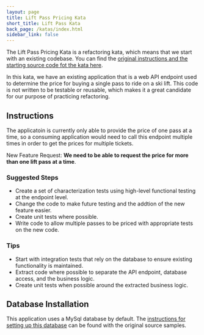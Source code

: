 ```yaml
---
layout: page
title: Lift Pass Pricing Kata
short_title: Lift Pass Kata
back_page: /katas/index.html
sidebar_link: false
---
```


The Lift Pass Pricing Kata is a refactoring kata, which means that we start with an existing codebase. You can find the [original instructions and the starting source code fot the kata here](https://github.com/martinsson/Refactoring-Kata-Lift-Pass-Pricing).

In this kata, we have an existing application that is a web API endpoint used to determine the price for buying a single pass to ride on a ski lift. This code is not written to be testable or reusable, which makes it a great candidate for our purpose of practicing refactoring.

## Instructions

The applicatoin is currently only able to provide the price of one pass at a time, so a consuming application would need to call this endpoint multiple times in order to get the prices for multiple tickets.

New Feature Request: **We need to be able to request the price for more than one lift pass at a time**.

### Suggested Steps

- Create a set of characterization tests using high-level functional testing at the endpoint level.
- Change the code to make future testing and the addtion of the new feature easier.
- Create unit tests where possible.
- Write code to allow multiple passes to be priced with appropriate tests on the new code.

### Tips

- Start with integration tests that rely on the database to ensure existing functionality is maintained.
- Extract code where possible to separate the API endpoint, database access, and the business logic.
- Create unit tests when possible around the extracted business logic.

## Database Installation

This application uses a MySql database by default. The [instructions for setting up this database](https://github.com/martinsson/Refactoring-Kata-Lift-Pass-Pricing#installation) can be found with the original source samples.

